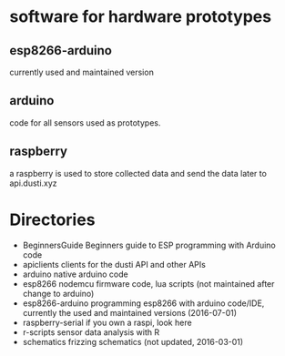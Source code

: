 # software for hardware prototypes

## esp8266-arduino  

currently used and maintained version

## arduino

code for all sensors used as prototypes.

## raspberry

a raspberry is used to store collected data and send the data later to api.dusti.xyz

# Directories 

* BeginnersGuide	Beginners guide to ESP programming with Arduino code
* apiclients	clients for the dusti API and other APIs
* arduino	native arduino code
* esp8266	nodemcu firmware code, lua scripts (not maintained after change to arduino)
* esp8266-arduino	programming esp8266 with arduino code/IDE, currently the used and maintained versions (2016-07-01)
* raspberry-serial	if you own a raspi, look here
* r-scripts	sensor data analysis with R
* schematics	frizzing schematics (not updated, 2016-03-01)
